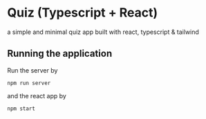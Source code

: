# Quiz (Typescript + React)

a simple and minimal quiz app built with react, typescript & tailwind

## Running the application

Run the server by

```
npm run server
```

and the react app by

```
npm start
```
